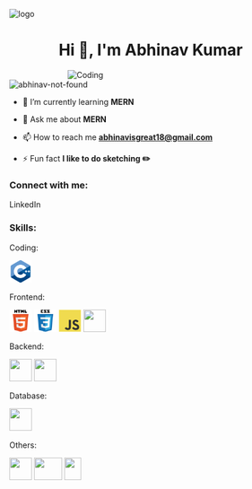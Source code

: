 ![logo](https://repository-images.githubusercontent.com/588181932/e36ec678-7984-4cdd-8e4c-a3932772ff8e)
<h1 align="center">Hi 👋, I'm Abhinav Kumar</h1>
<img align="right" alt="Coding" width="400" src="https://camo.githubusercontent.com/5ddf73ad3a205111cf8c686f687fc216c2946a75005718c8da5b837ad9de78c9/68747470733a2f2f7468756d62732e6766796361742e636f6d2f4576696c4e657874446576696c666973682d736d616c6c2e676966">
<p align="left"> <img src="https://komarev.com/ghpvc/?username=abhinav-not-found&label=Profile%20views&color=0e75b6&style=flat" alt="abhinav-not-found" /> </p>

- 🌱 I’m currently learning **MERN**

- 💬 Ask me about **MERN**

- 📫 How to reach me **abhinavisgreat18@gmail.com**

- ⚡ Fun fact **I like to do sketching ✏️**

<h3 align="left">Connect with me:</h3>

<p align="left">
<a src="https://www.linkedin.com/in/abhinav-kumar-mernstack/">  LinkedIn </a>
</p>


<h3 align="left">Skills:</h3>
<p align="left"> 
<p>Coding:</p>
<img class="C++" src="https://raw.githubusercontent.com/devicons/devicon/master/icons/cplusplus/cplusplus-original.svg" alt="cplusplus" width="40" height="40"/>
 </p>
 <p align='left'>
<p>Frontend:</p>
<img  class="HTML" src="https://raw.githubusercontent.com/devicons/devicon/master/icons/html5/html5-original-wordmark.svg" alt="html5" width="40" height="40"/>  
 <img  class="CSS" src="https://raw.githubusercontent.com/devicons/devicon/master/icons/css3/css3-original-wordmark.svg" alt="css3" width="40" height="40"/> 
<img   class="JavaScript" src="https://raw.githubusercontent.com/devicons/devicon/master/icons/javascript/javascript-original.svg" alt="javascript" width="40" height="40"/>
<img class="React" src="https://static-00.iconduck.com/assets.00/react-icon-512x512-u6e60ayf.png" height="40" width="40" />
</p>
 <p align='left'>
	<p>Backend:</p>
	<img class="Express" 
src="https://w7.pngwing.com/pngs/925/447/png-transparent-express-js-node-js-javascript-mongodb-node-js-text-trademark-logo-thumbnail.png" height="40" width="40" />
	<img class="Node" 
src="https://encrypted-tbn0.gstatic.com/images?q=tbn:ANd9GcSs5w5ZoDFFhfKz4GAP1JD-hk8AZKu0RugRVw&s" height="40" width="40" />
</p>
<p align='left'>
<p>Database:</p>
<img class="MongoDB" src="https://www.stickerpress.in/media/products/800x800/d6061e2a15f14dbaa6a542b313c9305f.jpg" height="40" width="40" />
</p>
<p align='left'>
<p>Others: </p>
<img class="Tailwind" 
src="https://www.svgrepo.com/show/374118/tailwind.svg" height="40" width="40" />
<img class="Bootstrap" 
src="https://camo.githubusercontent.com/b872b9ada0c2c3d373bbb0c356eb4af353127335fc3d2e611964433864ab4de1/68747470733a2f2f676574626f6f7473747261702e636f6d2f646f63732f352e322f6173736574732f6272616e642f626f6f7473747261702d6c6f676f2d736861646f772e706e67" height="40" width="50" />
<img class="Figma" 
src="https://upload.wikimedia.org/wikipedia/commons/thumb/3/33/Figma-logo.svg/1667px-Figma-logo.svg.png" height="40" width="30" />
</p>
